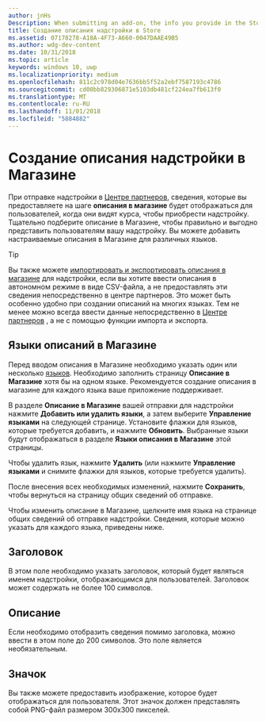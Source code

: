 ```yaml
---
author: jnHs
Description: When submitting an add-on, the info you provide in the Store listings step will be displayed to your customers.
title: Создание описания надстройки в Store
ms.assetid: 07178278-A18A-4F73-A660-0047DAAE49B5
ms.author: wdg-dev-content
ms.date: 10/31/2018
ms.topic: article
keywords: windows 10, uwp
ms.localizationpriority: medium
ms.openlocfilehash: 811c2c978d04e7636bb5f52a2ebf7587193c4786
ms.sourcegitcommit: cd00bb829306871e5103db481cf224ea7fb613f0
ms.translationtype: MT
ms.contentlocale: ru-RU
ms.lasthandoff: 11/01/2018
ms.locfileid: "5884882"
---
```

# <a name="create-add-on-store-listings"></a>Создание описания надстройки в Магазине

При отправке надстройки в [Центре партнеров](https://partner.microsoft.com/dashboard), сведения, которые вы предоставляете на шаге **описания в магазине** будет отображаться для пользователей, когда они видят курса, чтобы приобрести надстройку. Тщательно подберите описание в Магазине, чтобы правильно и выгодно представить пользователям вашу надстройку. Вы можете добавить настраиваемые описания в Магазине для различных языков.

> [!TIP]
> Вы также можете [импортировать и экспортировать описания в магазине](import-and-export-store-listings.md) для надстройки, если вы хотите ввести описания в автономном режиме в виде CSV-файла, а не предоставлять эти сведения непосредственно в центре партнеров. Это может быть особенно удобно при создании описаний на многих языках. Тем не менее можно всегда ввести данные непосредственно в [Центре партнеров](https://partner.microsoft.com/dashboard) , а не с помощью функции импорта и экспорта.


## <a name="store-listing-languages"></a>Языки описаний в Магазине

Перед вводом описания в Магазине необходимо указать один или несколько [языков](supported-languages.md). Необходимо заполнить страницу **Описание в Магазине** хотя бы на одном языке. Рекомендуется создание описания в магазине для каждого языка ваше приложение поддерживает.

В разделе **Описание в Магазине** вашей отправки для надстройки нажмите **Добавить или удалить языки**, а затем выберите **Управление языками** на следующей странице. Установите флажки для языков, которые требуется добавить, и нажмите **Обновить**. Выбранные языки будут отображаться в разделе **Языки описания в Магазине** этой страницы.

Чтобы удалить язык, нажмите **Удалить** (или нажмите **Управление языками** и снимите флажки для языков, которые требуется удалить). 

После внесения всех необходимых изменений, нажмите **Сохранить**, чтобы вернуться на страницу общих сведений об отправке.

Чтобы изменить описание в Магазине, щелкните имя языка на странице общих сведений об отправке надстройки. Сведения, которые можно указать для каждого языка, приведены ниже.

## <a name="title"></a>Заголовок

В этом поле необходимо указать заголовок, который будет являться именем надстройки, отображающимся для пользователей. Заголовок может содержать не более 100 символов.

## <a name="description"></a>Описание

Если необходимо отобразить сведения помимо заголовка, можно ввести в этом поле до 200 символов. Это поле является необязательным.

## <a name="icon"></a>Значок

Вы также можете предоставить изображение, которое будет отображаться для пользователя. Этот значок должен представлять собой PNG-файл размером 300x300 пикселей.

 

 





